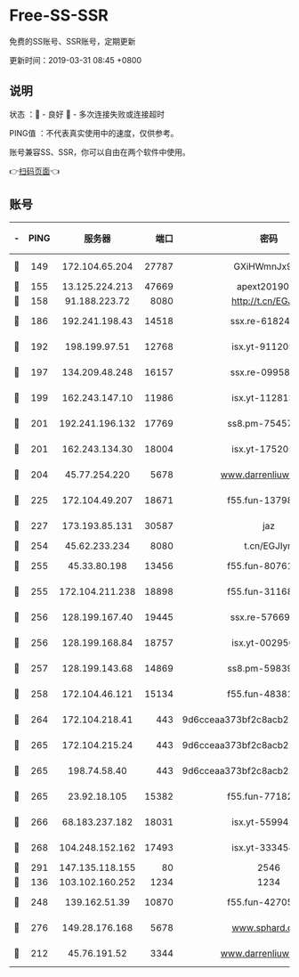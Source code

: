 # Free-SS-SSR

免费的SS账号、SSR账号，定期更新

更新时间：2019-03-31 08:45 +0800

## 说明

状态     ：🙂 - 良好 🙁 - 多次连接失败或连接超时

PING值   ：不代表真实使用中的速度，仅供参考。

账号兼容SS、SSR，你可以自由在两个软件中使用。

👉[扫码页面](https://liesauer.github.io/Free-SS-SSR/)👈

## 账号

|-|PING|服务器|端口|密码|加密方式|区域|
|:----:|:----:|:-----:|-----:|:----:|:----:|:----:|
|🙂|149|172.104.65.204|27787|GXiHWmnJx94S|aes-256-cfb|JP|
|🙂|155|13.125.224.213|47669|apext2019001|chacha20|KR|
|🙂|158|91.188.223.72|8080|http://t.cn/EGJIyrl|rc4-md5|RU|
|🙂|186|192.241.198.43|14518|ssx.re-61824417|aes-256-cfb|US|
|🙂|192|198.199.97.51|12768|isx.yt-91120534|aes-256-cfb|US|
|🙂|197|134.209.48.248|16157|ssx.re-09958168|aes-256-cfb|US|
|🙂|199|162.243.147.10|11986|isx.yt-11281384|aes-256-cfb|US|
|🙂|201|192.241.196.132|17769|ss8.pm-75457473|aes-256-cfb|US|
|🙂|201|162.243.134.30|18004|isx.yt-17520529|aes-256-cfb|US|
|🙂|204|45.77.254.220|5678|www.darrenliuwei.com|aes-256-cfb|SG|
|🙂|225|172.104.49.207|18671|f55.fun-13798673|aes-256-cfb|SG|
|🙂|227|173.193.85.131|30587|jaz|aes-256-cfb|US|
|🙂|254|45.62.233.234|8080|t.cn/EGJIyrl|rc4-md5|CA|
|🙂|255|45.33.80.198|13456|f55.fun-80761096|aes-256-cfb|US|
|🙂|255|172.104.211.238|18898|f55.fun-31168082|aes-256-cfb|US|
|🙂|256|128.199.167.40|19445|ssx.re-57669332|aes-256-cfb|SG|
|🙂|256|128.199.168.84|18757|isx.yt-00295653|aes-256-cfb|SG|
|🙂|257|128.199.143.68|14869|ss8.pm-59839550|aes-256-cfb|SG|
|🙂|258|172.104.46.121|15134|f55.fun-48381477|aes-256-cfb|SG|
|🙂|264|172.104.218.41|443|9d6cceaa373bf2c8acb22e60b6a58be6|aes-256-cfb|US|
|🙂|265|172.104.215.24|443|9d6cceaa373bf2c8acb22e60b6a58be6|aes-256-cfb|US|
|🙂|265|198.74.58.40|443|9d6cceaa373bf2c8acb22e60b6a58be6|aes-256-cfb|US|
|🙂|265|23.92.18.105|15382|f55.fun-77182272|aes-256-cfb|US|
|🙂|266|68.183.237.182|18031|isx.yt-55994128|aes-256-cfb|SG|
|🙂|268|104.248.152.162|17493|isx.yt-33345420|aes-256-cfb|SG|
|🙂|291|147.135.118.155|80|2546|chacha20|US|
|🙂|136|103.102.160.252|1234|1234|rc4-md5|JP|
|🙂|248|139.162.51.39|10870|f55.fun-42705355|aes-256-cfb|SG|
|🙂|276|149.28.176.168|5678|www.sphard.com|aes-256-cfb|AU|
|🙁|212|45.76.191.52|3344|www.darrenliuwei.com|aes-256-cfb|JP|
